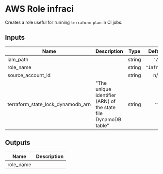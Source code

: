 # AWS Role infraci

Creates a role useful for running `terraform plan` in CI jobs.

<!-- START -->
## Inputs

| Name | Description | Type | Default | Required |
|------|-------------|:----:|:-----:|:-----:|
| iam\_path |  | string | `"/"` | no |
| role\_name |  | string | `"infraci"` | no |
| source\_account\_id |  | string | n/a | yes |
| terraform\_state\_lock\_dynamodb\_arn | "The unique identifier (ARN) of the state file DynamoDB table" | string | `""` | yes |

## Outputs

| Name | Description |
|------|-------------|
| role\_name |  |

<!-- END -->
